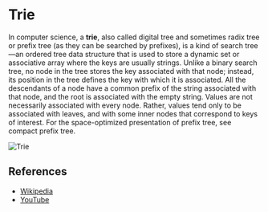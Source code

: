 # Trie

In computer science, a **trie**, also called digital tree and sometimes
radix tree or prefix tree (as they can be searched by prefixes),
is a kind of search tree—an ordered tree data structure that is
used to store a dynamic set or associative array where the keys
are usually strings. Unlike a binary search tree, no node in the
tree stores the key associated with that node; instead, its
position in the tree defines the key with which it is associated.
All the descendants of a node have a common prefix of the string
associated with that node, and the root is associated with the
empty string. Values are not necessarily associated with every
node. Rather, values tend only to be associated with leaves,
and with some inner nodes that correspond to keys of interest.
For the space-optimized presentation of prefix tree, see compact
prefix tree.

![Trie](https://upload.wikimedia.org/wikipedia/commons/b/be/Trie_example.svg)

## References

- [Wikipedia](https://en.wikipedia.org/wiki/Trie)
- [YouTube](https://www.youtube.com/watch?v=zIjfhVPRZCg&list=PLLXdhg_r2hKA7DPDsunoDZ-Z769jWn4R8&index=7&t=0s)
